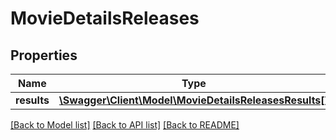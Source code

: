 # MovieDetailsReleases

## Properties
Name | Type | Description | Notes
------------ | ------------- | ------------- | -------------
**results** | [**\Swagger\Client\Model\MovieDetailsReleasesResults[]**](MovieDetailsReleasesResults.md) |  | [optional] 

[[Back to Model list]](../../README.md#documentation-for-models) [[Back to API list]](../../README.md#documentation-for-api-endpoints) [[Back to README]](../../README.md)

